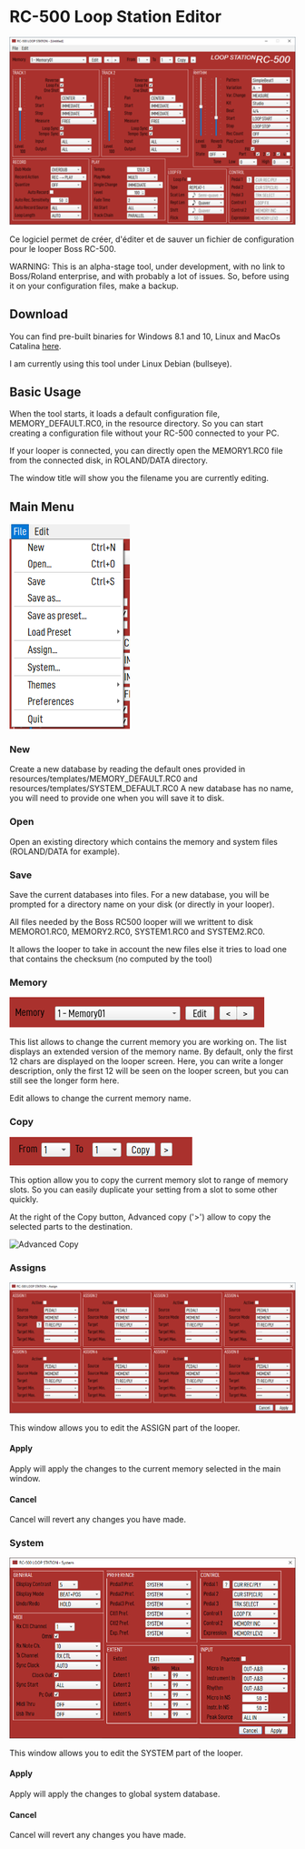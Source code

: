 # RC-500 Loop Station Editor

![Main Screen](../images/screenshot.png)

Ce logiciel permet de créer, d'éditer et de sauver un fichier de configuration
pour le looper Boss RC-500.

WARNING: This is an alpha-stage tool, under development, with no link
to Boss/Roland enterprise, and with probably a lot of issues. So, before
using it on your configuration files, make a backup.

## Download

You can find pre-built binaries for Windows 8.1 and 10, Linux and
MacOs Catalina [here](http://simplecpp.free.fr/boss-rc500/downloads/).

I am currently using this tool under Linux Debian (bullseye).


## Basic Usage

When the tool starts, it loads a default configuration file, 
MEMORY_DEFAULT.RC0, in the resource directory.
So you can start creating a configuration file without your RC-500 
connected to your PC.

If your looper is connected, you can directly open the MEMORY1.RC0 file
from the connected disk, in ROLAND/DATA directory.

The window title will show you the filename you are currently editing.

## Main Menu

![Main Menu](../images/menu.png)

### New

Create a new database by reading the default ones provided in
resources/templates/MEMORY_DEFAULT.RC0 and resources/templates/SYSTEM_DEFAULT.RC0
A new database has no name, you will need to provide one when you
will save it to disk.

### Open

Open an existing directory which contains the memory and system
files (ROLAND/DATA for example).

### Save

Save the current databases into files.
For a new database, you will be prompted for a directory name on your
disk (or directly in your looper).

All files needed by the Boss RC500 looper will we writtent to disk
MEMORO1.RC0, MEMORY2.RC0, SYSTEM1.RC0 and  SYSTEM2.RC0.

It allows the looper to take in account the new files else it tries
to load one that contains the checksum (no computed by the tool)

### Memory

![Memory](../images/memory.png)

This list allows to change the current memory you are working on.
The list displays an extended version of the memory name. By default, only
the first 12 chars are displayed on the looper screen. Here, you can
write a longer description, only the first 12 will be seen on the looper
screen, but you can still see the longer form here.

Edit allows to change the current memory name.

### Copy

![Copy](../images/copy.png)

This option allow you to copy the current memory slot to range of memory  slots.
So you can easily duplicate your setting from a slot to some other quickly.

At the right of the Copy button, Advanced copy ('>') allow to copy the
selected parts to the destination.

![Advanced Copy](./images/copy_advanced.png)

### Assigns

![Assign](../images/assign.png)

This window allows you to edit the ASSIGN part of the looper.

#### Apply

Apply will apply the changes to the current memory selected in the main window.

#### Cancel

Cancel will revert any changes you have made.

### System

![System](../images/system.png)

This window allows you to edit the SYSTEM part of the looper.

#### Apply 

Apply will apply the changes to global system database.

#### Cancel

Cancel will revert any changes you have made.
